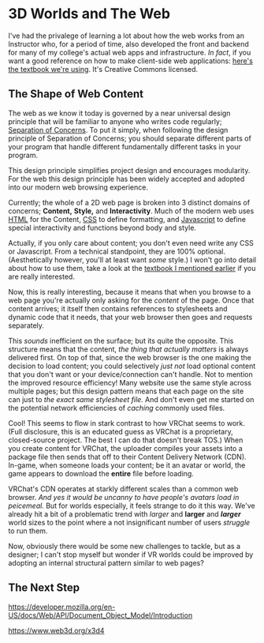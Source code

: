 # 3D Worlds and The Web
I've had the privalege of learning a lot about how the web works from an Instructor who, for a period of time, also developed the front and backend for many of my college's actual web apps and infrastructure. *In fact*, if you want a good reference on how to make client-side web applications: [here's the textbook we're using](https://info340.github.io/). It's Creative Commons licensed.
## The Shape of Web Content
The web as we know it today is governed by a near universal design principle that will be familiar to anyone who writes code regularly; [Separation of Concerns](https://en.wikipedia.org/wiki/Separation_of_concerns). To put it simply, when following the design principle of Separation of Concerns; you should separate different parts of your program that handle different fundamentally different tasks in your program. 

This design principle simplifies project design and encourages modularity. For the web this design principle has been widely accepted and adopted into our modern web browsing experience.

Currently; the whole of a 2D web page is broken into 3 distinct domains of concerns; **Content,** **Style,** and **Interactivity**. Much of the modern web uses [HTML](https://developer.mozilla.org/en-US/docs/Web/HTML) for the Content, [CSS](https://www.w3schools.com/Css/) to define formatting, and [Javascript](https://developer.mozilla.org/en-US/docs/Web/javascript) to define special interactivity and functions beyond body and style.

Actually, if you only care about content; you don't even need write any CSS or Javascript. From a technical standpoint, they are 100% optional. (Aesthetically however, you'll at least want *some* style.) I won't go into detail about how to use them, take a look at the [textbook I mentioned earlier](https://info340.github.io/) if you are really interested.

Now, this is really interesting, because it means that when you browse to a web page you're actually only asking for the *content* of the page. Once that content arrives; it itself then contains references to stylesheets and dynamic code that it needs, that your web browser then goes and requests separately. 

This *sounds* inefficient on the surface; but its quite the opposite. This structure means that the content, *the thing that actually matters* is always delivered first. On top of that, since the web browser is the one making the decision to load content; you could selectively *just not* load optional content that you don't want or your device/connection can't handle. Not to mention the improved resource efficiency! Many website use the same style across multiple pages; but this design pattern means that each page on the site can just to *the exact same stylesheet file.* And don't even get me started on the potential network efficiencies of *caching* commonly used files.

Cool! This seems to flow in stark contrast to how VRChat seems to work. (Full disclosure, this is an educated guess as VRChat is a proprietary, closed-source project. The best I can do that doesn't break TOS.) When you create content for VRChat, the uploader compiles your assets into a package file then sends that off to their Content Delivery Network (CDN). In-game, when someone loads your content; be it an avatar or world, the game appears to download the **entire** file before loading.

VRChat's CDN operates at starkly different scales than a common web browser. *And yes it would be uncanny to have people's avatars load in peicemeal.* But for worlds especially, it feels strange to do it this way. We've already hit a bit of a problematic trend with *larger* and **larger** and ***larger*** world sizes to the point where a not insignificant number of users *struggle* to run them.

Now, obviously there would be some new challenges to tackle, but as a designer; I can't stop myself but wonder if VR worlds could be improved by adopting an internal structural pattern similar to web pages?
## The Next Step

https://developer.mozilla.org/en-US/docs/Web/API/Document_Object_Model/Introduction

https://www.web3d.org/x3d4
